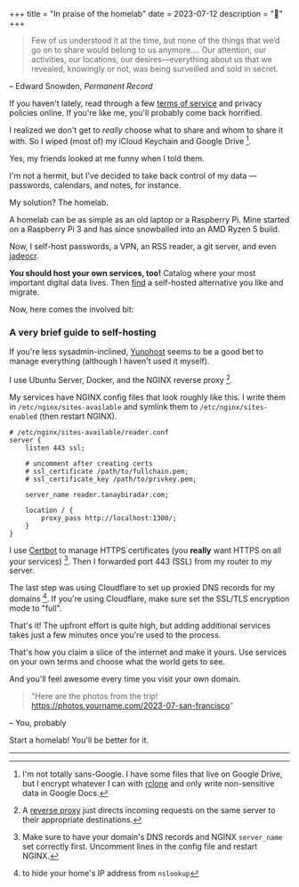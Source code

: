 +++
title = "In praise of the homelab"
date = 2023-07-12
description = "🌱"
+++

> Few of us understood it at the time, but none of the things that we’d go on to share would belong to us anymore.... Our attention, our activities, our locations, our desires—everything about us that we revealed, knowingly or not, was being surveilled and sold in secret.

– Edward Snowden, *Permanent Record*

If you haven't lately, read through a few [terms of service](https://tosdr.org/) and privacy policies online. If you're like me, you'll probably come back horrified.

I realized we don't get to *really* choose what to share and whom to share it with. So I wiped (most of) my iCloud Keychain and Google Drive [^1].

Yes, my friends looked at me funny when I told them.

I'm not a hermit, but I've decided to take back control of my data — passwords, calendars, and notes, for instance.

My solution? The homelab.

A homelab can be as simple as an old laptop or a Raspberry Pi. Mine started on a Raspberry Pi 3 and has since snowballed into an AMD Ryzen 5 build.

Now, I self-host passwords, a VPN, an RSS reader, a git server, and even [jadeocr](https://next.jadeocr.com/).



**You should host your own services, too!** Catalog where your most important digital data lives. Then [find](https://github.com/awesome-selfhosted/awesome-selfhosted) a self-hosted alternative you like and migrate.

Now, here comes the involved bit:

### A very brief guide to self-hosting

If you're less sysadmin-inclined, [Yunohost](https://yunohost.org/#/) seems to be a good bet to manage everything (although I haven't used it myself).

I use Ubuntu Server, Docker, and the NGINX reverse proxy [^2].

My services have NGINX config files that look roughly like this. I write them in `/etc/nginx/sites-available` and symlink them to `/etc/nginx/sites-enabled` (then restart NGINX).

```
# /etc/nginx/sites-available/reader.conf
server {
	listen 443 ssl;

	# uncomment after creating certs
	# ssl_certificate /path/to/fullchain.pem;
	# ssl_certificate_key /path/to/privkey.pem;

	server_name reader.tanaybiradar.com;

	location / {
		proxy_pass http://localhost:1300/;
	}
}
```

I use [Certbot](https://certbot.eff.org/) to manage HTTPS certificates (you **really** want HTTPS on all your services) [^3]. Then I forwarded port 443 (SSL) from my router to my server.

The last step was using Cloudflare to set up proxied DNS records for my domains [^4]. If you're using Cloudflare, make sure set the SSL/TLS encryption mode to "full".

That's it! The upfront effort is quite high, but adding additional services takes just a few minutes once you're used to the process.

That's how you claim a slice of the internet and make it yours. Use services on your own terms and choose what the world gets to see.

And you'll feel awesome every time you visit your own domain.

> "Here are the photos from the trip! https://photos.yourname.com/2023-07-san-francisco"

– You, probably

Start a homelab! You'll be better for it.

---

[^1]: I'm not totally sans-Google. I have some files that live on Google Drive, but I encrypt whatever I can with [rclone](https://rclone.org/) and only write non-sensitive data in Google Docs.

[^2]: A [reverse proxy](https://www.cloudflare.com/learning/cdn/glossary/reverse-proxy/) just directs incoming requests on the same server to their appropriate destinations.

[^3]: Make sure to have your domain's DNS records and NGINX `server_name` set correctly first. Uncomment lines in the config file and restart NGINX.

[^4]: to hide your home's IP address from `nslookup`
